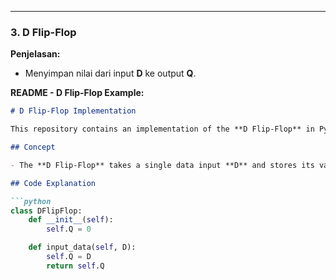 
---

### **3. D Flip-Flop**

**Penjelasan:**
- Menyimpan nilai dari input **D** ke output **Q**.

**README - D Flip-Flop Example:**

```markdown
# D Flip-Flop Implementation

This repository contains an implementation of the **D Flip-Flop** in Python. The D Flip-Flop captures and stores a single data bit.

## Concept

- The **D Flip-Flop** takes a single data input **D** and stores its value as the output **Q**.

## Code Explanation

```python
class DFlipFlop:
    def __init__(self):
        self.Q = 0

    def input_data(self, D):
        self.Q = D
        return self.Q
